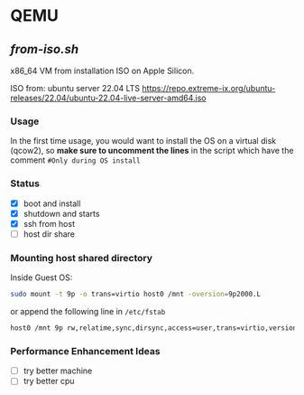# QEMU
## _from-iso.sh_
x86_64 VM from installation ISO on Apple Silicon.

ISO from: ubuntu server 22.04 LTS
https://repo.extreme-ix.org/ubuntu-releases/22.04/ubuntu-22.04-live-server-amd64.iso

### Usage
In the first time usage, you would want to install the OS on a virtual disk (qcow2), so **make sure to uncomment the lines** in the script which have the comment `#Only during OS install`

### Status
- [x] boot and install
- [x] shutdown and starts
- [x] ssh from host
- [ ] host dir share

### Mounting host shared directory
Inside Guest OS:
```sh
sudo mount -t 9p -o trans=virtio host0 /mnt -oversion=9p2000.L
```

or append the following line in `/etc/fstab`
```sh
host0 /mnt 9p rw,relatime,sync,dirsync,access=user,trans=virtio,version=9p2000.L
```

### Performance Enhancement Ideas
- [ ] try better machine
- [ ] try better cpu